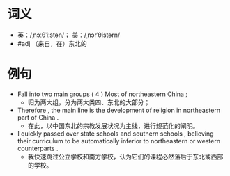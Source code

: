 # 词义
- 英：/ˌnɔːθˈiːstən/； 美：/ˌnɔrˈθistərn/
- #adj （来自，在）东北的
# 例句
- Fall into two main groups ( 4 ) Most of northeastern China ;
	- 归为两大组，分为两大类四、东北的大部分；
- Therefore , the main line is the development of religion in northeastern part of China .
	- 在此，以中国东北的宗教发展状况为主线，进行规范化的阐明。
- I quickly passed over state schools and southern schools , believing their curriculum to be automatically inferior to northeastern or western counterparts .
	- 我快速跳过公立学校和南方学校，认为它们的课程必然落后于东北或西部的学校。
